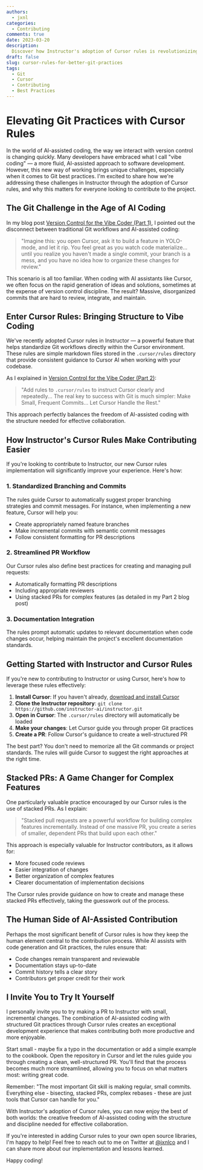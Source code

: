 ```yaml
---
authors:
  - jxnl
categories:
  - Contributing
comments: true
date: 2023-03-20
description:
  Discover how Instructor's adoption of Cursor rules is revolutionizing the Git workflow for contributors, bringing structure to AI-assisted coding while maintaining best practices.
draft: false
slug: cursor-rules-for-better-git-practices
tags:
  - Git
  - Cursor
  - Contributing
  - Best Practices
---
```


# Elevating Git Practices with Cursor Rules

In the world of AI-assisted coding, the way we interact with version control is changing quickly. Many developers have embraced what I call "vibe coding" — a more fluid, AI-assisted approach to software development. However, this new way of working brings unique challenges, especially when it comes to Git best practices. I'm excited to share how we're addressing these challenges in Instructor through the adoption of Cursor rules, and why this matters for everyone looking to contribute to the project.

<!-- more -->

## The Git Challenge in the Age of AI Coding

In my blog post [Version Control for the Vibe Coder (Part 1)](https://jxnl.co/writing/2025/03/18/version-control-for-the-vibe-coder-part-1/), I pointed out the disconnect between traditional Git workflows and AI-assisted coding:

> "Imagine this: you open Cursor, ask it to build a feature in YOLO-mode, and let it rip. You feel great as you watch code materialize... until you realize you haven't made a single commit, your branch is a mess, and you have no idea how to organize these changes for review."

This scenario is all too familiar. When coding with AI assistants like Cursor, we often focus on the rapid generation of ideas and solutions, sometimes at the expense of version control discipline. The result? Massive, disorganized commits that are hard to review, integrate, and maintain.

## Enter Cursor Rules: Bringing Structure to Vibe Coding

We've recently adopted Cursor rules in Instructor — a powerful feature that helps standardize Git workflows directly within the Cursor environment. These rules are simple markdown files stored in the `.cursor/rules` directory that provide consistent guidance to Cursor AI when working with your codebase.

As I explained in [Version Control for the Vibe Coder (Part 2)](https://jxnl.co/writing/2025/03/18/version-control-for-the-vibe-coder-part-2/):

> "Add rules to `.cursor/rules` to instruct Cursor clearly and repeatedly... The real key to success with Git is much simpler: Make Small, Frequent Commits... Let Cursor Handle the Rest."

This approach perfectly balances the freedom of AI-assisted coding with the structure needed for effective collaboration.

## How Instructor's Cursor Rules Make Contributing Easier

If you're looking to contribute to Instructor, our new Cursor rules implementation will significantly improve your experience. Here's how:

### 1. Standardized Branching and Commits

The rules guide Cursor to automatically suggest proper branching strategies and commit messages. For instance, when implementing a new feature, Cursor will help you:

- Create appropriately named feature branches
- Make incremental commits with semantic commit messages
- Follow consistent formatting for PR descriptions

### 2. Streamlined PR Workflow

Our Cursor rules also define best practices for creating and managing pull requests:

- Automatically formatting PR descriptions
- Including appropriate reviewers
- Using stacked PRs for complex features (as detailed in my Part 2 blog post)

### 3. Documentation Integration

The rules prompt automatic updates to relevant documentation when code changes occur, helping maintain the project's excellent documentation standards.

## Getting Started with Instructor and Cursor Rules

If you're new to contributing to Instructor or using Cursor, here's how to leverage these rules effectively:

1. **Install Cursor**: If you haven't already, [download and install Cursor](https://cursor.sh/)
2. **Clone the Instructor repository**: `git clone https://github.com/instructor-ai/instructor.git`
3. **Open in Cursor**: The `.cursor/rules` directory will automatically be loaded
4. **Make your changes**: Let Cursor guide you through proper Git practices
5. **Create a PR**: Follow Cursor's guidance to create a well-structured PR

The best part? You don't need to memorize all the Git commands or project standards. The rules will guide Cursor to suggest the right approaches at the right time.

## Stacked PRs: A Game Changer for Complex Features

One particularly valuable practice encouraged by our Cursor rules is the use of stacked PRs. As I explain:

> "Stacked pull requests are a powerful workflow for building complex features incrementally. Instead of one massive PR, you create a series of smaller, dependent PRs that build upon each other."

This approach is especially valuable for Instructor contributors, as it allows for:

- More focused code reviews
- Easier integration of changes
- Better organization of complex features
- Clearer documentation of implementation decisions

The Cursor rules provide guidance on how to create and manage these stacked PRs effectively, taking the guesswork out of the process.

## The Human Side of AI-Assisted Contribution

Perhaps the most significant benefit of Cursor rules is how they keep the human element central to the contribution process. While AI assists with code generation and Git practices, the rules ensure that:

- Code changes remain transparent and reviewable
- Documentation stays up-to-date
- Commit history tells a clear story
- Contributors get proper credit for their work

## I Invite You to Try It Yourself

I personally invite you to try making a PR to Instructor with small, incremental changes. The combination of AI-assisted coding with structured Git practices through Cursor rules creates an exceptional development experience that makes contributing both more productive and more enjoyable.

Start small - maybe fix a typo in the documentation or add a simple example to the cookbook. Open the repository in Cursor and let the rules guide you through creating a clean, well-structured PR. You'll find that the process becomes much more streamlined, allowing you to focus on what matters most: writing great code.

Remember: "The most important Git skill is making regular, small commits. Everything else - bisecting, stacked PRs, complex rebases - these are just tools that Cursor can handle for you."

With Instructor's adoption of Cursor rules, you can now enjoy the best of both worlds: the creative freedom of AI-assisted coding with the structure and discipline needed for effective collaboration.

If you're interested in adding Cursor rules to your own open source libraries, I'm happy to help! Feel free to reach out to me on Twitter at [@jxnlco](https://twitter.com/jxnlco) and I can share more about our implementation and lessons learned.

Happy coding! 